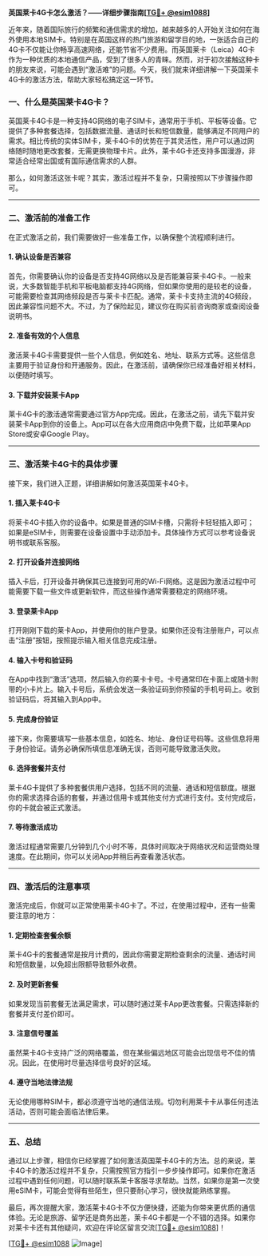 **英国莱卡4G卡怎么激活？——详细步骤指南[[TG💪+ @esim1088](https://t.me/s/esim1088)]**

近年来，随着国际旅行的频繁和通信需求的增加，越来越多的人开始关注如何在海外使用本地SIM卡。特别是在英国这样的热门旅游和留学目的地，一张适合自己的4G卡不仅能让你畅享高速网络，还能节省不少费用。而英国莱卡（Leica）4G卡作为一种优质的本地通信产品，受到了很多人的青睐。然而，对于初次接触这种卡的朋友来说，可能会遇到“激活难”的问题。今天，我们就来详细讲解一下英国莱卡4G卡的激活方法，帮助大家轻松搞定这一环节。

### **一、什么是英国莱卡4G卡？**

英国莱卡4G卡是一种支持4G网络的电子SIM卡，通常用于手机、平板等设备。它提供了多种套餐选择，包括数据流量、通话时长和短信数量，能够满足不同用户的需求。相比传统的实体SIM卡，莱卡4G卡的优势在于其灵活性，用户可以通过网络随时随地更改套餐，无需更换物理卡片。此外，莱卡4G卡还支持多国漫游，非常适合经常出国或有国际通信需求的人群。

那么，如何激活这张卡呢？其实，激活过程并不复杂，只需按照以下步骤操作即可。

---

### **二、激活前的准备工作**

在正式激活之前，我们需要做好一些准备工作，以确保整个流程顺利进行。

#### **1. 确认设备是否兼容**
首先，你需要确认你的设备是否支持4G网络以及是否能兼容莱卡4G卡。一般来说，大多数智能手机和平板电脑都支持4G网络，但如果你使用的是较老的设备，可能需要检查其网络频段是否与莱卡卡匹配。通常，莱卡卡支持主流的4G频段，因此兼容性问题不大。不过，为了保险起见，建议你在购买前咨询商家或查阅设备说明书。

#### **2. 准备有效的个人信息**
激活莱卡4G卡需要提供一些个人信息，例如姓名、地址、联系方式等。这些信息主要用于验证身份和开通服务。因此，在激活前，请确保你已经准备好相关材料，以便随时填写。

#### **3. 下载并安装莱卡App**
莱卡4G卡的激活通常需要通过官方App完成。因此，在激活之前，请先下载并安装莱卡App到你的设备上。App可以在各大应用商店中免费下载，比如苹果App Store或安卓Google Play。

---

### **三、激活莱卡4G卡的具体步骤**

接下来，我们进入正题，详细讲解如何激活英国莱卡4G卡。

#### **1. 插入莱卡4G卡**
将莱卡4G卡插入你的设备中。如果是普通的SIM卡槽，只需将卡轻轻插入即可；如果是eSIM卡，则需要在设备设置中手动添加卡。具体操作方式可以参考设备说明书或联系客服。

#### **2. 打开设备并连接网络**
插入卡后，打开设备并确保其已连接到可用的Wi-Fi网络。这是因为激活过程中可能需要下载一些文件或更新软件，而这些操作通常需要稳定的网络环境。

#### **3. 登录莱卡App**
打开刚刚下载的莱卡App，并使用你的账户登录。如果你还没有注册账户，可以点击“注册”按钮，按照提示输入相关信息完成注册。

#### **4. 输入卡号和验证码**
在App中找到“激活”选项，然后输入你的莱卡卡号。卡号通常印在卡面上或随卡附带的小卡片上。输入卡号后，系统会发送一条验证码到你预留的手机号码上。收到验证码后，将其输入到App中。

#### **5. 完成身份验证**
接下来，你需要填写一些基本信息，如姓名、地址、身份证号码等。这些信息将用于身份验证。请务必确保所填信息准确无误，否则可能导致激活失败。

#### **6. 选择套餐并支付**
莱卡4G卡提供了多种套餐供用户选择，包括不同的流量、通话和短信额度。根据你的需求选择合适的套餐，并通过信用卡或其他支付方式进行支付。支付完成后，你的卡就会被正式激活。

#### **7. 等待激活成功**
激活过程通常需要几分钟到几个小时不等，具体时间取决于网络状况和运营商处理速度。在此期间，你可以关闭App并稍后再查看激活状态。

---

### **四、激活后的注意事项**

激活完成后，你就可以正常使用莱卡4G卡了。不过，在使用过程中，还有一些需要注意的地方：

#### **1. 定期检查套餐余额**
莱卡4G卡的套餐通常是按月计费的，因此你需要定期检查剩余的流量、通话时间和短信数量，以免超出限额导致额外收费。

#### **2. 及时更新套餐**
如果发现当前套餐无法满足需求，可以随时通过莱卡App更改套餐。只需选择新的套餐并支付差价即可。

#### **3. 注意信号覆盖**
虽然莱卡4G卡支持广泛的网络覆盖，但在某些偏远地区可能会出现信号不佳的情况。因此，在使用时尽量选择信号良好的区域。

#### **4. 遵守当地法律法规**
无论使用哪种SIM卡，都必须遵守当地的通信法规。切勿利用莱卡卡从事任何违法活动，否则可能会面临法律后果。

---

### **五、总结**

通过以上步骤，相信你已经掌握了如何激活英国莱卡4G卡的方法。总的来说，莱卡4G卡的激活过程并不复杂，只需按照官方指引一步步操作即可。如果你在激活过程中遇到任何问题，可以随时联系莱卡客服寻求帮助。当然，如果你是第一次使用eSIM卡，可能会觉得有些陌生，但只要耐心学习，很快就能熟练掌握。

最后，再次提醒大家，激活莱卡4G卡不仅方便快捷，还能为你带来更优质的通信体验。无论是旅游、留学还是商务出差，莱卡4G卡都是一个不错的选择。如果你对莱卡卡还有其他疑问，欢迎在评论区留言交流[[TG💪+ @esim1088](https://t.me/s/esim1088)]！

[[TG💪+ @esim1088](https://t.me/s/esim1088) ![Image](https://i.postimg.cc/4NQfJmqS/Snipaste-2025-05-13-00-14-12.png)]